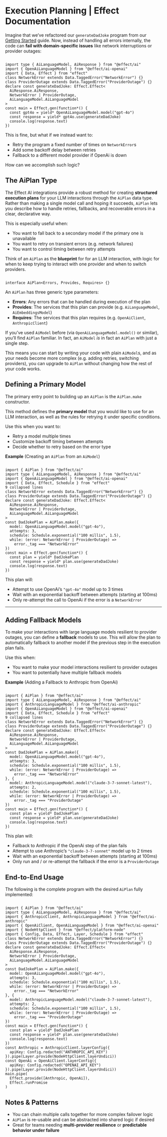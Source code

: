 # Execution Planning | Effect Documentation
Imagine that we’ve refactored our `generateDadJoke` program from our [Getting Started](https://effect.website/docs/ai/getting-started/) guide. Now, instead of handling all errors internally, the code can **fail with domain-specific issues** like network interruptions or provider outages:

```

import type { AiLanguageModel, AiResponse } from "@effect/ai"
import { OpenAiLanguageModel } from "@effect/ai-openai"
import { Data, Effect } from "effect"
class NetworkError extends Data.TaggedError("NetworkError") {}
class ProviderOutage extends Data.TaggedError("ProviderOutage") {}
declare const generateDadJoke: Effect.Effect<
  AiResponse.AiResponse,
  NetworkError | ProviderOutage,
  AiLanguageModel.AiLanguageModel
>
const main = Effect.gen(function*() {
  const gpt4o = yield* OpenAiLanguageModel.model("gpt-4o")
  const response = yield* gpt4o.use(generateDadJoke)
  console.log(response.text)
})
```


This is fine, but what if we instead want to:

*   Retry the program a fixed number of times on `NetworkError`s
*   Add some backoff delay between retries
*   Fallback to a different model provider if OpenAi is down

How can we accomplish such logic?

The AiPlan Type
---------------

The Effect AI integrations provide a robust method for creating **structured execution plans** for your LLM interactions through the `AiPlan` data type. Rather than making a single model call and hoping it succeeds, `AiPlan` lets you describe how to handle retries, fallbacks, and recoverable errors in a clear, declarative way.

This is especially useful when:

*   You want to fall back to a secondary model if the primary one is unavailable
*   You want to retry on transient errors (e.g. network failures)
*   You want to control timing between retry attempts

Think of an `AiPlan` as the **blueprint** for for an LLM interaction, with logic for when to keep trying to interact with one provider and when to switch providers.

```

interface AiPlan<Errors, Provides, Requires> {}
```


An `AiPlan` has three generic type parameters:

*   **Errors**: Any errors that can be handled during execution of the plan
*   **Provides**: The services that this plan can provide (e.g. `AiLanguageModel`, `AiEmbeddingsModel`)
*   **Requires**: The services that this plan requires (e.g. `OpenAiClient`, `AnthropicClient`)

If you’ve used `AiModel` before (via `OpenAiLanguageModel.model()` or similar), you’ll find `AiPlan` familiar. In fact, an `AiModel` _is_ in fact an `AiPlan` with just a single step.

This means you can start by writing your code with plain `AiModel`s, and as your needs become more complex (e.g. adding retries, switching providers), you can upgrade to `AiPlan` without changing how the rest of your code works.

Defining a Primary Model
------------------------

The primary entry point to building up an `AiPlan` is the `AiPlan.make` constructor.

This method defines the **primary model** that you would like to use for an LLM interaction, as well as the rules for retrying it under specific conditions.

Use this when you want to:

*   Retry a model multiple times
*   Customize backoff timing between attempts
*   Decide whether to retry based on the error type

**Example** (Creating an `AiPlan` from an `AiModel`)

```

import { AiPlan } from "@effect/ai"
import type { AiLanguageModel, AiResponse } from "@effect/ai"
import { OpenAiLanguageModel } from "@effect/ai-openai"
import { Data, Effect, Schedule } from "effect"
9 collapsed lines
class NetworkError extends Data.TaggedError("NetworkError") {}
class ProviderOutage extends Data.TaggedError("ProviderOutage") {}
declare const generateDadJoke: Effect.Effect<
  AiResponse.AiResponse,
  NetworkError | ProviderOutage,
  AiLanguageModel.AiLanguageModel
>
const DadJokePlan = AiPlan.make({
  model: OpenAiLanguageModel.model("gpt-4o"),
  attempts: 3,
  schedule: Schedule.exponential("100 millis", 1.5),
  while: (error: NetworkError | ProviderOutage) =>
    error._tag === "NetworkError"
})
const main = Effect.gen(function*() {
  const plan = yield* DadJokePlan
  const response = yield* plan.use(generateDadJoke)
  console.log(response.text)
})
```


This plan will:

*   Attempt to use OpenAi’s `"gpt-4o"` model up to 3 times
*   Wait with an exponential backoff between attempts (starting at 100ms)
*   Only re-attempt the call to OpenAi if the error is a `NetworkError`

* * *

Adding Fallback Models
----------------------

To make your interactions with large language models resilient to provider outages, you can define a **fallback** models to use. This will allow the plan to automatically fallback to another model if the previous step in the execution plan fails.

Use this when:

*   You want to make your model interactions resilient to provider outages
*   You want to potentially have multiple fallback models

**Example** (Adding a Fallback to Anthropic from OpenAi)

```

import { AiPlan } from "@effect/ai"
import type { AiLanguageModel, AiResponse } from "@effect/ai"
import { AnthropicLanguageModel } from "@effect/ai-anthropic"
import { OpenAiLanguageModel } from "@effect/ai-openai"
import { Data, Effect, Schedule } from "effect"
9 collapsed lines
class NetworkError extends Data.TaggedError("NetworkError") {}
class ProviderOutage extends Data.TaggedError("ProviderOutage") {}
declare const generateDadJoke: Effect.Effect<
  AiResponse.AiResponse,
  NetworkError | ProviderOutage,
  AiLanguageModel.AiLanguageModel
>
const DadJokePlan = AiPlan.make({
  model: OpenAiLanguageModel.model("gpt-4o"),
  attempts: 3,
  schedule: Schedule.exponential("100 millis", 1.5),
  while: (error: NetworkError | ProviderOutage) =>
    error._tag === "NetworkError"
}, {
  model: AnthropicLanguageModel.model("claude-3-7-sonnet-latest"),
  attempts: 2,
  schedule: Schedule.exponential("100 millis", 1.5),
  while: (error: NetworkError | ProviderOutage) =>
    error._tag === "ProviderOutage"
})
const main = Effect.gen(function*() {
  const plan = yield* DadJokePlan
  const response = yield* plan.use(generateDadJoke)
  console.log(response.text)
})
```


This plan will:

*   Fallback to Anthropic if the OpenAi step of the plan fails
*   Attempt to use Anthropic’s `"claude-3-7-sonnet"` model up to 2 times
*   Wait with an exponential backoff between attempts (starting at 100ms)
*   Only run and / or re-attempt the fallback if the error is a `ProviderOutage`

End-to-End Usage
----------------

The following is the complete program with the desired `AiPlan` fully implemented:

```

import { AiPlan } from "@effect/ai"
import type { AiLanguageModel, AiResponse } from "@effect/ai"
import { AnthropicClient, AnthropicLanguageModel } from "@effect/ai-anthropic"
import { OpenAiClient, OpenAiLanguageModel } from "@effect/ai-openai"
import { NodeHttpClient } from "@effect/platform-node"
import { Config, Data, Effect, Layer, Schedule } from "effect"
class NetworkError extends Data.TaggedError("NetworkError") {}
class ProviderOutage extends Data.TaggedError("ProviderOutage") {}
declare const generateDadJoke: Effect.Effect<
  AiResponse.AiResponse,
  NetworkError | ProviderOutage,
  AiLanguageModel.AiLanguageModel
>
const DadJokePlan = AiPlan.make({
  model: OpenAiLanguageModel.model("gpt-4o"),
  attempts: 3,
  schedule: Schedule.exponential("100 millis", 1.5),
  while: (error: NetworkError | ProviderOutage) =>
    error._tag === "NetworkError"
}, {
  model: AnthropicLanguageModel.model("claude-3-7-sonnet-latest"),
  attempts: 2,
  schedule: Schedule.exponential("100 millis", 1.5),
  while: (error: NetworkError | ProviderOutage) =>
    error._tag === "ProviderOutage"
})
const main = Effect.gen(function*() {
  const plan = yield* DadJokePlan
  const response = yield* plan.use(generateDadJoke)
  console.log(response.text)
})
const Anthropic = AnthropicClient.layerConfig({
  apiKey: Config.redacted("ANTHROPIC_API_KEY")
}).pipe(Layer.provide(NodeHttpClient.layerUndici))
const OpenAi = OpenAiClient.layerConfig({
  apiKey: Config.redacted("OPENAI_API_KEY")
}).pipe(Layer.provide(NodeHttpClient.layerUndici))
main.pipe(
  Effect.provide([Anthropic, OpenAi]),
  Effect.runPromise
)
```


Notes & Patterns
----------------

*   You can chain multiple calls together for more complex failover logic
*   `AiPlan` is re-usable and can be abstracted into shared logic if desired
*   Great for teams needing **multi-provider resilience** or **predictable behavior under failure**
